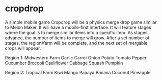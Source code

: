 # cropdrop
A simple mobile game
Cropdrop will be a physics merge drop game similar to Melon Maker.
It will have a mobile-first interface.
It will feature stages where the goal is to merge similar items into a specific item.
As stages advance, the number of items to merge will grow.
After a set number of stages, the region/farm will be complete, and the next set of mergable crops will appear.

Region 1: Midwestern Farm
Garlic
Carrot
Onion
Potato
Tomato
Pepper
Cucumber
Broccoli
Cauliflower
Cabbage
Squash
Pumpkin


Region 2: Tropical Farm
Kiwi
Mango
Papaya
Banana
Coconut
Pineapple
